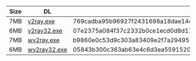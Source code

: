 |    Size   |     DL  | sha512sum |
|  ---  |  ---  |  ---  |
| 7MB | [v2ray.exe](https://cdn.jsdelivr.net/gh/googleians/v2ray-core@main/v2ray.exe) | 769cadba95b96927f2431698a18dae14c53b8de19c4846f176e4e52be546b80d3e536bee689b445129232c70f726f0cc1d4e553ebe5296ff487f32e3d63a522b |
| 6MB | [v2ray32.exe](https://cdn.jsdelivr.net/gh/googleians/v2ray-core@main/v2ray32.exe) | 07e2375a084f37c2332b0ce1ecd0d8d173c76e5e9fa7910f1cb5877061d7cbcc3dca3a34f6b7d80b4dffd51559b12863ea0405a0e98d9b245467db2d7ebc3672 |
| 7MB | [wv2ray.exe](https://cdn.jsdelivr.net/gh/googleians/v2ray-core@main/wv2ray.exe) | b9860e0c53d9c303a83409e2f7a294957be7170a48b7ebc7fad88e2a3a5da7136e109d1f40537d1f3e8803e30d5d3ba616d6ecd3062a65a10b2a5437a433ee5e |
| 6MB | [wv2ray32.exe](https://cdn.jsdelivr.net/gh/googleians/v2ray-core@main/wv2ray32.exe) | 05843b300c363ab63e4c6d3ea559152057a339b1e0d6b6f380f3045eb9a6fa104c463c57b39abf0aa10499849a254129bae6fda8cc96d44c8fdd94a419cf3cbf |
